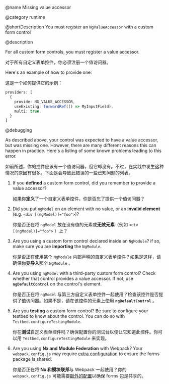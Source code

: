 @name Missing value accessor

@category runtime

@shortDescription You must register an `NgValueAccessor` with a custom form control

@description

For all custom form controls, you must register a value accessor.

对于所有自定义表单控件，你必须注册一个值访问器。

Here's an example of how to provide one:

这是一个如何提供它的示例：

```typescript
providers: [
  {
    provide: NG_VALUE_ACCESSOR,
    useExisting: forwardRef(() => MyInputField),
    multi: true,
  }
]
```

@debugging

As described above, your control was expected to have a value accessor, but was missing one. However, there are many different reasons this can happen in practice. Here's a listing of some known problems leading to this error.

如前所述，你的控件应该有一个值访问器，但它却没有。不过，在实践中发生这种情况的原因有很多。下面是会导致此错误的一些已知问题的列表。

1. If you **defined** a custom form control, did you remember to provide a value accessor?

   如果你**定义**了一个自定义表单控件，你是否忘了提供一个值访问器？

1. Did you put `ngModel` on an element with no value, or an **invalid element** (e.g. `<div [(ngModel)]="foo">`)?

   你是否正在将 `ngModel` 放在没有值的元素或**无效元素**（例如 `<div [(ngModel)]="foo">` ）上？

1. Are you using a custom form control declared inside an `NgModule`? if so, make sure you are **importing** the `NgModule`.

   你是否正在使用某个 `NgModule` 内部声明的自定义表单控件？如果是这样，请确保你要**导入**那个 `NgModule` 。

1. Are you using `ngModel` with a third-party custom form control? Check whether that control provides a value accessor. If not, use **`ngDefaultControl`** on the control's element.

   你是否正在将 `ngModel` 与第三方自定义表单控件一起使用？检查该控件是否提供了值访问器。如果不是，请在该控件的元素上使用 **`ngDefaultControl`** 。

1. Are you **testing** a custom form control? Be sure to configure your testbed to know about the control. You can do so with `Testbed.configureTestingModule`.

   你在**测试**自定义表单控件吗？确保配置你的测试台以便让它知道此控件。你可以用 `Testbed.configureTestingModule` 来实现。

1. Are you using **Nx and Module Federation** with Webpack? Your `webpack.config.js` may require [extra configuration](https://github.com/angular/angular/issues/43821#issuecomment-1054845431) to ensure the forms package is shared.

   你是否正在将 **Nx 和模块联邦**与 Webpack 一起使用？你的 `webpack.config.js` 可能需要[额外的配置](https://github.com/angular/angular/issues/43821#issuecomment-1054845431)以确保 forms 包是共享的。
